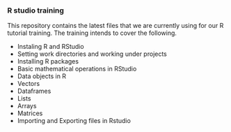 ### R studio training 
This repository contains the latest files that we are currently using for our R tutorial training. The training intends to cover the following.
-  Instaling R and RStudio
-  Setting work directories and working under projects
-  Installing R packages 
-  Basic mathematical operations in RStudio
-  Data objects in R
-    Vectors
-    Dataframes
-    Lists
-    Arrays
-    Matrices
-  Importing and Exporting files in Rstudio

